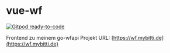 # vue-wf

[![Gitpod ready-to-code](https://img.shields.io/badge/Gitpod-ready--to--code-blue?logo=gitpod)](https://gitpod.io/#https://github.com/tenno-dev/vue-wf)

Frontend zu  meinem go-wfapi Projekt
URL: [https://wf.mybitti.de](https://wf.mybitti.de)
